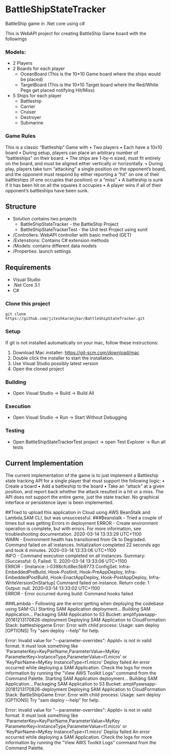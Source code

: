 # BattleShipStateTracker
BattleShip game in .Net core using c#

This is WebAPI project for creating BattleShip Game board with the followings
### Models: 
- 2 Players
- 2 Boards for each player
  - OceanBoard (This is the 10*10 Game board where the ships would be placed)
  - TargetBoard (This is the 10*10 Target board where the Red/White Pegs get placed notifying Hit/Miss)
- 5 Ships for each player
  - Battleship
  - Carrier
  - Cruiser
  - Destroyer
  - Submarine 


### Game Rules
  This is a classic “Battleship” Game with
  • Two players
  • Each have a 10x10 board
  • During setup, players can place an arbitrary number of “battleships” on their board. 
  • The ships are 1-by-n sized, must fit entirely on the board, and must be aligned either vertically or horizontally.
  • During play, players take turn “attacking” a single position on the opponent’s board, and the opponent must respond by either reporting a “hit” on one of their battleships (if one occupies that position) or a “miss”
  • A battleship is sunk if it has been hit on all the squares it occupies
  • A player wins if all of their opponent’s battleships have been sunk.
  
## Structure
- Solution contains two projects 
  - BattleShipStateTracker - the BattleShip Project
  - BattleShipStateTrackerTest - the Unit test Project using xunit
- /Controllers: WebAPI controller with basic method (GET)
- /Extenstions: Contains C# extension methods
- /Models: contains different data models
- /Properties: launch settings

## Requirements
- Visual Studio
- .Net Core 3.1
- C#

### Clone this project

```
git clone https://github.com/jiteshkaranjkar/BattleShipStateTracker.git
```
### Setup
If git is not installed automatically on your mac, follow these instructions:

1. Download Mac installer: https://git-scm.com/download/mac
2. Double click the installer to start the installation.
3. Use Visual Studio possibly latest version
4. Open the cloned project

### Building
- Open Visual Studio -> Build -> Build All

### Execution
- Open Visual Studio -> Run -> Start Without Debugging

### Testing
- Open BattleShipStateTrackerTest project -> open Test Explorer -> Run all tests

## Current Implementation
The current implementation of the game is to just implement a Battleship state tracking API for a single player that must support the following logic:
• Create a board
• Add a battleship to the board
• Take an “attack” at a given position, and report back whether the attack
resulted in a hit or a miss.
The API does not support the entire game, just the state tracker. No graphical interface or persistence layer is been implemented.

##Tried to upload this application in Cloud using AWS BeanStalk and Lambda,SAM CLI, but was unsuccessful.
###Beanstalk - Tried a couple of times but was getting Errors in deployment
  ERROR - Create environment operation is complete, but with errors. For more information, see troubleshooting documentation.
  2020-03-14 13:33:29 UTC+1100	
  WARN - Environment health has transitioned from Ok to Degraded. Command failed on all instances. Initialization completed 22 seconds ago and took 4 minutes.
  2020-03-14 13:33:06 UTC+1100	
  INFO - Command execution completed on all instances. Summary: [Successful: 0, Failed: 1].
  2020-03-14 13:33:06 UTC+1100	
  ERROR - [Instance: i-0398cfcd8ec5b9773 ConfigSet: Infra-EmbeddedPreBuild, Hook-PostInit, Hook-PreAppDeploy, Infra-EmbeddedPostBuild, Hook-EnactAppDeploy, Hook-PostAppDeploy, Infra-WriteVersionOnStartup] Command failed on instance. Return code: 1 Output: null.
  2020-03-14 13:33:02 UTC+1100	
  ERROR - Error occurred during build: Command hooks failed



###Lambda - Following are the error getting when deploying the codebase using SAM-CLI
  Starting SAM Application deployment...
  Building SAM Application...
  Packaging SAM Application to S3 Bucket: amplifyawsapp-20181213170826-deployment
  Deploying SAM Application to CloudFormation Stack: battleshipgame
  Error: Error with child process: Usage: sam deploy [OPTIONS]
  Try "sam deploy --help" for help.

  Error: Invalid value for "--parameter-overrides":  AppId= is not in valid format. It must look something like 'ParameterKey=KeyPairName,ParameterValue=MyKey ParameterKey=InstanceType,ParameterValue=t1.micro' or 'KeyPairName=MyKey InstanceType=t1.micro'
  Deploy failed
  An error occurred while deploying a SAM Application. Check the logs for more information by running the "View AWS Toolkit Logs" command from the Command Palette.
  Starting SAM Application deployment...
  Building SAM Application...
  Packaging SAM Application to S3 Bucket: amplifyawsapp-20181213170826-deployment
  Deploying SAM Application to CloudFormation Stack: BattleShipGame
  Error: Error with child process: Usage: sam deploy [OPTIONS]
  Try "sam deploy --help" for help.

  Error: Invalid value for "--parameter-overrides":  AppId= is not in valid format. It must look something like 'ParameterKey=KeyPairName,ParameterValue=MyKey ParameterKey=InstanceType,ParameterValue=t1.micro' or 'KeyPairName=MyKey InstanceType=t1.micro'
  Deploy failed
  An error occurred while deploying a SAM Application. Check the logs for more information by running the "View AWS Toolkit Logs" command from the Command Palette.

